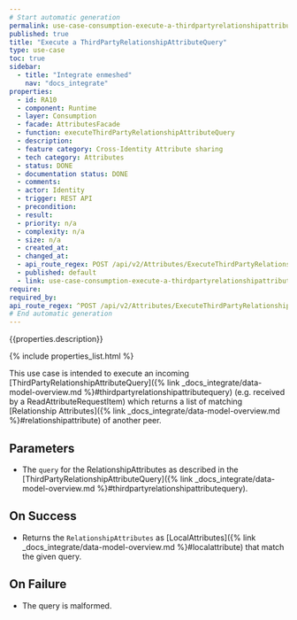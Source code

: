 ```yaml
---
# Start automatic generation
permalink: use-case-consumption-execute-a-thirdpartyrelationshipattributequery
published: true
title: "Execute a ThirdPartyRelationshipAttributeQuery"
type: use-case
toc: true
sidebar:
  - title: "Integrate enmeshed"
    nav: "docs_integrate"
properties:
  - id: RA10
  - component: Runtime
  - layer: Consumption
  - facade: AttributesFacade
  - function: executeThirdPartyRelationshipAttributeQuery
  - description:
  - feature category: Cross-Identity Attribute sharing
  - tech category: Attributes
  - status: DONE
  - documentation status: DONE
  - comments:
  - actor: Identity
  - trigger: REST API
  - precondition:
  - result:
  - priority: n/a
  - complexity: n/a
  - size: n/a
  - created_at:
  - changed_at:
  - api_route_regex: POST /api/v2/Attributes/ExecuteThirdPartyRelationshipAttributeQuery
  - published: default
  - link: use-case-consumption-execute-a-thirdpartyrelationshipattributequery
require:
required_by:
api_route_regex: ^POST /api/v2/Attributes/ExecuteThirdPartyRelationshipAttributeQuery$
# End automatic generation
---
```


{{properties.description}}

{% include properties_list.html %}

This use case is intended to execute an incoming [ThirdPartyRelationshipAttributeQuery]({% link _docs_integrate/data-model-overview.md %}#thirdpartyrelationshipattributequery)
(e.g. received by a ReadAttributeRequestItem) which returns a list of matching
[Relationship Attributes]({% link _docs_integrate/data-model-overview.md %}#relationshipattribute)
of another peer.

## Parameters

- The `query` for the RelationshipAttributes as described in the [ThirdPartyRelationshipAttributeQuery]({% link _docs_integrate/data-model-overview.md %}#thirdpartyrelationshipattributequery).

## On Success

- Returns the `RelationshipAttributes` as [LocalAttributes]({% link _docs_integrate/data-model-overview.md %}#localattribute) that match the given query.

## On Failure

- The query is malformed.
